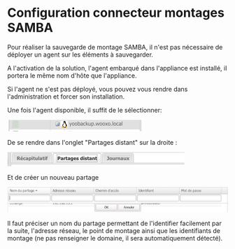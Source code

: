 # Configuration connecteur montages SAMBA

 Pour réaliser la sauvegarde de montage SAMBA, il n'est pas nécessaire de déployer un agent sur les éléments à sauvegarder.

A l'activation de la solution, l'agent embarqué dans l'appliance est installé, il portera le même nom d'hôte que l'appliance.

Si l'agent ne s'est pas déployé, vous pouvez vous rendre dans l'administration et forcer son installation.

Une fois l'agent disponible, il suffit de le sélectionner:

![](../../.gitbook/assets/image%20%2830%29.png)

De se rendre dans l'onglet "Partages distant" sur la droite :

![](../../.gitbook/assets/image%20%2816%29.png)

Et de créer un nouveau partage

![](../../.gitbook/assets/image%20%289%29.png)

Il faut préciser un nom du partage permettant de l'identifier facilement par la suite, l'adresse réseau, le point de montage ainsi que les identifiants de montage \(ne pas renseigner le domaine, il sera automatiquement détecté\). 

